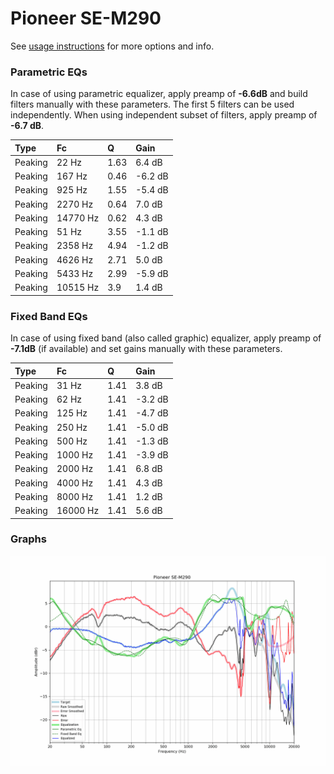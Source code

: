 # Pioneer SE-M290
See [usage instructions](https://github.com/jaakkopasanen/AutoEq#usage) for more options and info.

### Parametric EQs
In case of using parametric equalizer, apply preamp of **-6.6dB** and build filters manually
with these parameters. The first 5 filters can be used independently.
When using independent subset of filters, apply preamp of **-6.7 dB**.

| Type    | Fc       |    Q | Gain    |
|:--------|:---------|:-----|:--------|
| Peaking | 22 Hz    | 1.63 | 6.4 dB  |
| Peaking | 167 Hz   | 0.46 | -6.2 dB |
| Peaking | 925 Hz   | 1.55 | -5.4 dB |
| Peaking | 2270 Hz  | 0.64 | 7.0 dB  |
| Peaking | 14770 Hz | 0.62 | 4.3 dB  |
| Peaking | 51 Hz    | 3.55 | -1.1 dB |
| Peaking | 2358 Hz  | 4.94 | -1.2 dB |
| Peaking | 4626 Hz  | 2.71 | 5.0 dB  |
| Peaking | 5433 Hz  | 2.99 | -5.9 dB |
| Peaking | 10515 Hz | 3.9  | 1.4 dB  |

### Fixed Band EQs
In case of using fixed band (also called graphic) equalizer, apply preamp of **-7.1dB**
(if available) and set gains manually with these parameters.

| Type    | Fc       |    Q | Gain    |
|:--------|:---------|:-----|:--------|
| Peaking | 31 Hz    | 1.41 | 3.8 dB  |
| Peaking | 62 Hz    | 1.41 | -3.2 dB |
| Peaking | 125 Hz   | 1.41 | -4.7 dB |
| Peaking | 250 Hz   | 1.41 | -5.0 dB |
| Peaking | 500 Hz   | 1.41 | -1.3 dB |
| Peaking | 1000 Hz  | 1.41 | -3.9 dB |
| Peaking | 2000 Hz  | 1.41 | 6.8 dB  |
| Peaking | 4000 Hz  | 1.41 | 4.3 dB  |
| Peaking | 8000 Hz  | 1.41 | 1.2 dB  |
| Peaking | 16000 Hz | 1.41 | 5.6 dB  |

### Graphs
![](./Pioneer%20SE-M290.png)